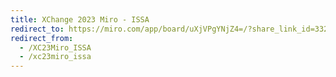 ```yaml
---
title: XChange 2023 Miro - ISSA
redirect_to: https://miro.com/app/board/uXjVPgYNjZ4=/?share_link_id=332309967804
redirect_from: 
  - /XC23Miro_ISSA
  - /xc23miro_issa
---
```


